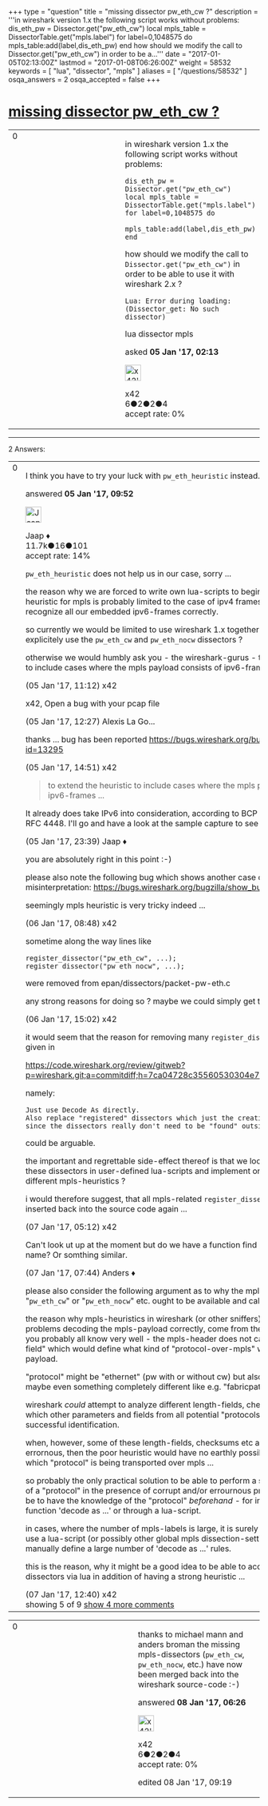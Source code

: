 +++
type = "question"
title = "missing dissector pw_eth_cw ?"
description = '''in wireshark version 1.x the following script works without problems: dis_eth_pw = Dissector.get(&quot;pw_eth_cw&quot;) local mpls_table = DissectorTable.get(&quot;mpls.label&quot;) for label=0,1048575 do  mpls_table:add(label,dis_eth_pw) end  how should we modify the call to Dissector.get(&quot;pw_eth_cw&quot;) in order to be a...'''
date = "2017-01-05T02:13:00Z"
lastmod = "2017-01-08T06:26:00Z"
weight = 58532
keywords = [ "lua", "dissector", "mpls" ]
aliases = [ "/questions/58532" ]
osqa_answers = 2
osqa_accepted = false
+++

<div class="headNormal">

# [missing dissector pw\_eth\_cw ?](/questions/58532/missing-dissector-pw_eth_cw)

</div>

<div id="main-body">

<div id="askform">

<table id="question-table" style="width:100%;"><colgroup><col style="width: 50%" /><col style="width: 50%" /></colgroup><tbody><tr class="odd"><td style="width: 30px; vertical-align: top"><div class="vote-buttons"><div id="post-58532-score" class="post-score" title="current number of votes">0</div><div id="favorite-count" class="favorite-count"></div></div></td><td><div id="item-right"><div class="question-body"><p>in wireshark version 1.x the following script works without problems:</p><pre><code>dis_eth_pw = Dissector.get(&quot;pw_eth_cw&quot;)
local mpls_table = DissectorTable.get(&quot;mpls.label&quot;)
for label=0,1048575 do
  mpls_table:add(label,dis_eth_pw)
end</code></pre><p>how should we modify the call to <code>Dissector.get("pw_eth_cw")</code> in order to be able to use it with wireshark 2.x ?</p><p><code>Lua: Error during loading: (Dissector_get: No such dissector)</code></p></div><div id="question-tags" class="tags-container tags">lua dissector mpls</div><div id="question-controls" class="post-controls"></div><div class="post-update-info-container"><div class="post-update-info post-update-info-user"><p>asked <strong>05 Jan '17, 02:13</strong></p><img src="https://secure.gravatar.com/avatar/742ba5366f391cc1422562fa87e3665b?s=32&amp;d=identicon&amp;r=g" class="gravatar" width="32" height="32" alt="x42&#39;s gravatar image" /><p>x42<br />
<span class="score" title="6 reputation points">6</span><span title="2 badges"><span class="badge1">●</span><span class="badgecount">2</span></span><span title="2 badges"><span class="silver">●</span><span class="badgecount">2</span></span><span title="4 badges"><span class="bronze">●</span><span class="badgecount">4</span></span><br />
<span class="accept_rate" title="Rate of the user&#39;s accepted answers">accept rate:</span> <span title="x42 has no accepted answers">0%</span></p></div></div><div id="comments-container-58532" class="comments-container"></div><div id="comment-tools-58532" class="comment-tools"></div><div class="clear"></div><div id="comment-58532-form-container" class="comment-form-container"></div><div class="clear"></div></div></td></tr></tbody></table>

------------------------------------------------------------------------

<div class="tabBar">

<span id="sort-top"></span>

<div class="headQuestions">

2 Answers:

</div>

</div>

<span id="58540"></span>

<div id="answer-container-58540" class="answer">

<table style="width:100%;"><colgroup><col style="width: 50%" /><col style="width: 50%" /></colgroup><tbody><tr class="odd"><td style="width: 30px; vertical-align: top"><div class="vote-buttons"><div id="post-58540-score" class="post-score" title="current number of votes">0</div></div></td><td><div class="item-right"><div class="answer-body"><p>I think you have to try your luck with <code>pw_eth_heuristic</code> instead.</p></div><div class="answer-controls post-controls"></div><div class="post-update-info-container"><div class="post-update-info post-update-info-user"><p>answered <strong>05 Jan '17, 09:52</strong></p><img src="https://secure.gravatar.com/avatar/2337f0406681e5c72ea0e6f1f0d6c0b0?s=32&amp;d=identicon&amp;r=g" class="gravatar" width="32" height="32" alt="Jaap&#39;s gravatar image" /><p>Jaap ♦<br />
<span class="score" title="11680 reputation points"><span>11.7k</span></span><span title="16 badges"><span class="silver">●</span><span class="badgecount">16</span></span><span title="101 badges"><span class="bronze">●</span><span class="badgecount">101</span></span><br />
<span class="accept_rate" title="Rate of the user&#39;s accepted answers">accept rate:</span> <span title="Jaap has 155 accepted answers">14%</span></p></div></div><div id="comments-container-58540" class="comments-container"><span id="58542"></span><div id="comment-58542" class="comment"><div id="post-58542-score" class="comment-score"></div><div class="comment-text"><p><code>pw_eth_heuristic</code> does not help us in our case, sorry ...</p><p>the reason why we are forced to write own lua-scripts to begin with is that the heuristic for mpls is probably limited to the case of ipv4 frames and does not recognize all our embedded ipv6-frames correctly.</p><p>so currently we would be limited to use wireshark 1.x together with lua-scripts that explicitely use the <code>pw_eth_cw</code> and <code>pw_eth_nocw</code> dissectors ?</p><p>otherwise we would humbly ask you - the wireshark-gurus - to extend the heuristic to include cases where the mpls payload consists of ipv6-frames ...</p></div><div id="comment-58542-info" class="comment-info"><span class="comment-age">(05 Jan '17, 11:12)</span> x42</div></div><span id="58544"></span><div id="comment-58544" class="comment"><div id="post-58544-score" class="comment-score"></div><div class="comment-text"><p>x42, Open a bug with your pcap file</p></div><div id="comment-58544-info" class="comment-info"><span class="comment-age">(05 Jan '17, 12:27)</span> Alexis La Go...</div></div><span id="58549"></span><div id="comment-58549" class="comment"><div id="post-58549-score" class="comment-score"></div><div class="comment-text"><p>thanks ... bug has been reported <a href="https://bugs.wireshark.org/bugzilla/show_bug.cgi?id=13295">https://bugs.wireshark.org/bugzilla/show_bug.cgi?id=13295</a></p></div><div id="comment-58549-info" class="comment-info"><span class="comment-age">(05 Jan '17, 14:51)</span> x42</div></div><span id="58554"></span><div id="comment-58554" class="comment"><div id="post-58554-score" class="comment-score"></div><div class="comment-text"><blockquote><p>to extend the heuristic to include cases where the mpls payload consists of ipv6-frames ...</p></blockquote><p>It already does take IPv6 into consideration, according to BCP 4928, RFC 4385 and RFC 4448. I'll go and have a look at the sample capture to see what it does do.</p></div><div id="comment-58554-info" class="comment-info"><span class="comment-age">(05 Jan '17, 23:39)</span> Jaap ♦</div></div><span id="58563"></span><div id="comment-58563" class="comment"><div id="post-58563-score" class="comment-score"></div><div class="comment-text"><p>you are absolutely right in this point :-)</p><p>please also note the following bug which shows another case of mpls misinterpretation: <a href="https://bugs.wireshark.org/bugzilla/show_bug.cgi?id=13301">https://bugs.wireshark.org/bugzilla/show_bug.cgi?id=13301</a></p><p>seemingly mpls heuristic is very tricky indeed ...</p></div><div id="comment-58563-info" class="comment-info"><span class="comment-age">(06 Jan '17, 08:48)</span> x42</div></div><span id="58570"></span><div id="comment-58570" class="comment not_top_scorer"><div id="post-58570-score" class="comment-score"></div><div class="comment-text"><p>sometime along the way lines like</p><pre><code>register_dissector(&quot;pw_eth_cw&quot;, ...);
register_dissector(&quot;pw_eth_nocw&quot;, ...);</code></pre><p>were removed from epan/dissectors/packet-pw-eth.c</p><p>any strong reasons for doing so ? maybe we could simply get them back again ?</p></div><div id="comment-58570-info" class="comment-info"><span class="comment-age">(06 Jan '17, 15:02)</span> x42</div></div><span id="58577"></span><div id="comment-58577" class="comment not_top_scorer"><div id="post-58577-score" class="comment-score"></div><div class="comment-text"><p>it would seem that the reason for removing many <code>register_dissector()</code> code-lines given in</p><p><a href="https://code.wireshark.org/review/gitweb?p=wireshark.git;a=commitdiff;h=7ca04728c35560530304e7f2266bc9f01e020267">https://code.wireshark.org/review/gitweb?p=wireshark.git;a=commitdiff;h=7ca04728c35560530304e7f2266bc9f01e020267</a></p><p>namely:</p><pre><code>Just use Decode As directly.
Also replace &quot;registered&quot; dissectors which just the creation of a handle 
since the dissectors really don&#39;t need to be &quot;found&quot; outside of themselves.</code></pre><p>could be arguable.</p><p>the important and regrettable side-effect thereof is that we loose the ability to use these dissectors in user-defined lua-scripts and implement or experiment with different mpls-heuristics ?</p><p>i would therefore suggest, that all mpls-related <code>register_dissector()</code> calls should be inserted back into the source code again ...</p></div><div id="comment-58577-info" class="comment-info"><span class="comment-age">(07 Jan '17, 05:12)</span> x42</div></div><span id="58578"></span><div id="comment-58578" class="comment not_top_scorer"><div id="post-58578-score" class="comment-score"></div><div class="comment-text"><p>Can't look ut up at the moment but do we have a function find protocol by filter name? Or somthing similar.</p></div><div id="comment-58578-info" class="comment-info"><span class="comment-age">(07 Jan '17, 07:44)</span> Anders ♦</div></div><span id="58582"></span><div id="comment-58582" class="comment not_top_scorer"><div id="post-58582-score" class="comment-score"></div><div class="comment-text"><p>please also consider the following argument as to why the mpls-dissectors like e.g. "<code>pw_eth_cw</code>" or "<code>pw_eth_nocw</code>" etc. ought to be available and callable from lua:</p><p>the reason why mpls-heuristics in wireshark (or other sniffers) has fundamental problems decoding the mpls-payload correctly, come from the simple fact that - as you probably all know very well - the mpls-header does not caontain any "type-field" which would define what kind of "protocol-over-mpls" will follow in the payload.</p><p>"protocol" might be "ethernet" (pw with or without cw) but also "ipv4" or "ipv6" or maybe even something completely different like e.g. "fabricpath" ;-)</p><p>wireshark <em>could</em> attempt to analyze different length-fields, checksums or god knows which other parameters and fields from all potential "protocols" in order to perform a successful identification.</p><p>when, however, some of these length-fields, checksums etc are corrupt or errornous, then the poor heuristic would have no earthly possibility to determine which "protocol" is being transported over mpls ...</p><p>so probably the only practical solution to be able to perform a successful dissection of a "protocol" in the presence of corrupt and/or errournous protocol-fields would be to have the knowledge of the "protocol" <em>beforehand</em> - for instance throgh the gui-function 'decode as ...' or through a lua-script.</p><p>in cases, where the number of mpls-labels is large, it is surely more user-friendly to use a lua-script (or possibly other global mpls dissection-settings) instead of manually define a large number of 'decode as ...' rules.</p><p>this is the reason, why it might be a good idea to be able to access all different dissectors via lua in addition of having a strong heuristic ...<br />
</p></div><div id="comment-58582-info" class="comment-info"><span class="comment-age">(07 Jan '17, 12:40)</span> x42</div></div></div><div id="comment-tools-58540" class="comment-tools"><span class="comments-showing"> showing 5 of 9 </span> <a href="#" class="show-all-comments-link">show 4 more comments</a></div><div class="clear"></div><div id="comment-58540-form-container" class="comment-form-container"></div><div class="clear"></div></div></td></tr></tbody></table>

</div>

<span id="58594"></span>

<div id="answer-container-58594" class="answer answered-by-owner">

<table style="width:100%;"><colgroup><col style="width: 50%" /><col style="width: 50%" /></colgroup><tbody><tr class="odd"><td style="width: 30px; vertical-align: top"><div class="vote-buttons"><div id="post-58594-score" class="post-score" title="current number of votes">0</div></div></td><td><div class="item-right"><div class="answer-body"><p>thanks to michael mann and anders broman the missing mpls-dissectors (<code>pw_eth_cw</code>, <code>pw_eth_nocw</code>, etc.) have now been merged back into the wireshark source-code :-)</p></div><div class="answer-controls post-controls"></div><div class="post-update-info-container"><div class="post-update-info post-update-info-user"><p>answered <strong>08 Jan '17, 06:26</strong></p><img src="https://secure.gravatar.com/avatar/742ba5366f391cc1422562fa87e3665b?s=32&amp;d=identicon&amp;r=g" class="gravatar" width="32" height="32" alt="x42&#39;s gravatar image" /><p>x42<br />
<span class="score" title="6 reputation points">6</span><span title="2 badges"><span class="badge1">●</span><span class="badgecount">2</span></span><span title="2 badges"><span class="silver">●</span><span class="badgecount">2</span></span><span title="4 badges"><span class="bronze">●</span><span class="badgecount">4</span></span><br />
<span class="accept_rate" title="Rate of the user&#39;s accepted answers">accept rate:</span> <span title="x42 has no accepted answers">0%</span> </br></p></div><div class="post-update-info post-update-info-edited"><p>edited 08 Jan '17, 09:19</p></div></div><div id="comments-container-58594" class="comments-container"></div><div id="comment-tools-58594" class="comment-tools"></div><div class="clear"></div><div id="comment-58594-form-container" class="comment-form-container"></div><div class="clear"></div></div></td></tr></tbody></table>

</div>

<div class="paginator-container-left">

</div>

</div>

</div>

